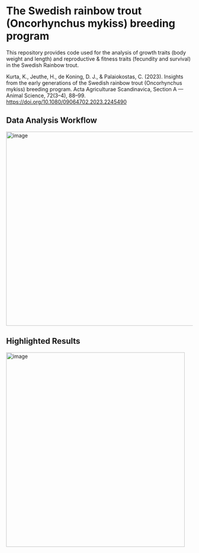 # The Swedish rainbow trout (Oncorhynchus mykiss) breeding program
This repository provides code used for the analysis of growth traits (body weight and length) and reproductive & fitness traits (fecundity and survival) in the Swedish Rainbow trout.

Kurta, K., Jeuthe, H., de Koning, D. J., & Palaiokostas, C. (2023). Insights from the early generations of the Swedish rainbow trout (Oncorhynchus mykiss) breeding program. Acta Agriculturae Scandinavica, Section A — Animal Science, 72(3–4), 88–99. https://doi.org/10.1080/09064702.2023.2245490

## Data Analysis Workflow

<img width="970" height="524" alt="image" src="https://github.com/user-attachments/assets/acb244c6-88de-426d-87c4-622cf83bd053" />

## Highlighted Results

<img width="482" height="525" alt="image" src="https://github.com/user-attachments/assets/9b547aff-604f-4930-a592-a43b66894e0f" />




